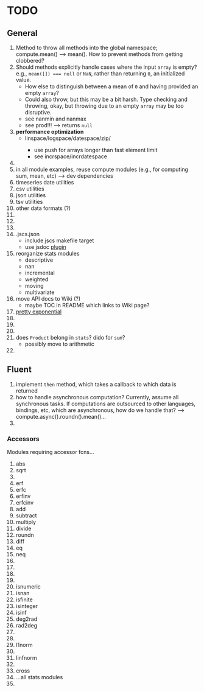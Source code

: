TODO
====

## General

1. 	Method to throw all methods into the global namespace; compute.mean() --> mean(). How to prevent methods from getting clobbered?
2. 	Should methods explicitly handle cases where the input `array` is empty? e.g., `mean([]) === null` or `NaN`, rather than returning `0`, an initialized value.
	- 	How else to distinguish between a mean of `0` and having provided an empty `array`?
	-	Could also throw, but this may be a bit harsh. Type checking and throwing, okay, but throwing due to an empty `array` may be too disruptive.
	- 	see nanmin and nanmax
	-	see prod!!! --> returns `null`
3. 	**performance optimization**
	- 	linspace/logspace/datespace/zip/<any method which creates an output array>
		- 	use push for arrays longer than fast element limit
		-	see incrspace/incrdatespace
4. 	
5. 	in all module examples, reuse compute modules (e.g., for computing sum, mean, etc) --> dev dependencies
6. 	timeseries date utilities
7. 	csv utilities
8. 	json utilities
9. 	tsv utilities
10. other data formats (?)
11. 
12. 
13. 
14. .jscs.json
	-	include jscs makefile target
	- 	use jsdoc [plugin](https://github.com/jscs-dev/jscs-jsdoc)
15. reorganize stats modules
	-	descriptive
	-	nan
	-	incremental
	-	weighted
	-	moving
	- 	multivariate
16. move API docs to Wiki (?)
	- 	maybe TOC in README which links to Wiki page?
17. [pretty exponential](https://github.com/bmcustodio/pretty-exponential)
18. 
19. 
20. 
21. does `Product` belong in `stats`? dido for `sum`?
	-	possibly move to arithmetic
22. 




## Fluent

1. 	implement `then` method, which takes a callback to which data is returned
2. 	how to handle asynchronous computation? Currently, assume all synchronous tasks. If computations are outsourced to other languages, bindings, etc, which are asynchronous, how do we handle that? --> compute.async().roundn().mean()...
3. 




### Accessors

Modules requiring accessor fcns...

1. abs
2. sqrt
3. 
4. erf
5. erfc
6. erfinv
7. erfcinv
8. add
9. subtract
10. multiply
11. divide
12. roundn
13. diff
14. eq
15. neq
16. 
17. 
18. 
19. 
20. isnumeric
21. isnan
22. isfinite
23. isinteger
24. isinf
25. deg2rad
26. rad2deg
27. 
28. 
29. l1norm
30. 
31. linfnorm
32. 
33. cross
34. ...all stats modules
35. 

